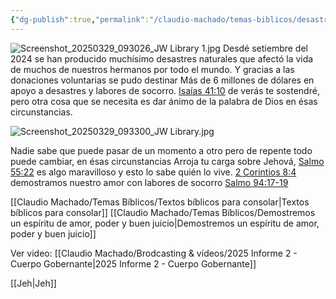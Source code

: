 ```yaml
---
{"dg-publish":true,"permalink":"/claudio-machado/temas-biblicos/desastres-naturales-arroja-tu-carga-sobre-jehova/","tags":["Consuelo"]}
---
```


![Screenshot_20250329_093026_JW Library 1.jpg](/img/user/Personal/Im%C3%A1genes/Screenshot_20250329_093026_JW%20Library%201.jpg) 
Desdé setiembre del 2024 se han producido muchísimo desastres naturales que afectó la vida de muchos de nuestros hermanos por todo el mundo. Y gracias a las donaciones voluntarias se pudo destinar Más de 6 millones de dólares en apoyo a desastres y labores de socorro. [Isaías 41:10](https://wol.jw.org/es/wol/b/r4/lp-s/nwtsty/23/41#v=23:41:10) de verás te sostendré, pero otra cosa que se necesita es dar ánimo de la palabra de Dios en ésas circunstancias.

![Screenshot_20250329_093300_JW Library.jpg](/img/user/Personal/Im%C3%A1genes/Screenshot_20250329_093300_JW%20Library.jpg)

Nadie sabe que puede pasar de un momento a otro pero de repente todo puede cambiar, en ésas circunstancias Arroja tu carga sobre Jehová, [Salmo 55:22](https://wol.jw.org/es/wol/b/r4/lp-s/nwtsty/19/55#v=19:55:22) es algo maravilloso y esto lo sabe quién lo vive. [2 Corintios 8:4](https://wol.jw.org/es/wol/b/r4/lp-s/nwtsty/47/8#v=47:8:4) demostramos nuestro amor con labores de socorro 
[Salmo 94:17-19](https://wol.jw.org/es/wol/b/r4/lp-s/nwtsty/19/94#v=19:94:17-19:94:19) 

[[Claudio Machado/Temas Bíblicos/Textos bíblicos para consolar\|Textos bíblicos para consolar]]
[[Claudio Machado/Temas Bíblicos/Demostremos un espíritu de amor, poder y buen juicio\|Demostremos un espíritu de amor, poder y buen juicio]]

Ver video: [[Claudio Machado/Brodcasting & vídeos/2025 Informe 2 - Cuerpo Gobernante\|2025 Informe 2 - Cuerpo Gobernante]]

[[Jeh\|Jeh]]